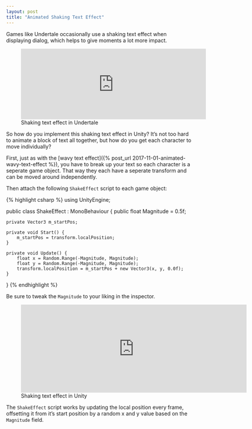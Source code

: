 ```yaml
---
layout: post
title: "Animated Shaking Text Effect"
---
```


Games like Undertale occasionally use a shaking text effect when displaying dialog, which helps to give moments a lot more impact.

<figure>
  <iframe src='https://gfycat.com/ifr/JovialComplexBighornsheep' frameborder='0' scrolling='no' width='500' height='191'></iframe>
  <figcaption>Shaking text effect in Undertale</figcaption>
</figure>
 
So how do you implement this shaking text effect in Unity? It’s not too hard to animate a block of text all together, but how do you get each character to move individually?

First, just as with the [wavy text effect]({% post_url 2017-11-01-animated-wavy-text-effect %}), you have to break up your text so each character is a seperate game object. That way they each have a seperate transform and can be moved around independently.

Then attach the following `ShakeEffect` script to each game object:

{% highlight csharp %}
using UnityEngine;

public class ShakeEffect : MonoBehaviour {
    public float Magnitude = 0.5f;

    private Vector3 m_startPos;

    private void Start() {
        m_startPos = transform.localPosition;
    }

    private void Update() {
        float x = Random.Range(-Magnitude, Magnitude);
        float y = Random.Range(-Magnitude, Magnitude);
        transform.localPosition = m_startPos + new Vector3(x, y, 0.0f);
    }
}
{% endhighlight %}

Be sure to tweak the `Magnitude` to your liking in the inspector.

<figure>
  <iframe src='https://gfycat.com/ifr/InbornOpenBunny' frameborder='0' scrolling='no' width='610' height='238' allowfullscreen></iframe>
  <figcaption>Shaking text effect in Unity</figcaption>
</figure>

The `ShakeEffect` script works by updating the local position every frame, offsetting it from it’s start position by a random x and y value based on the `Magnitude` field.
